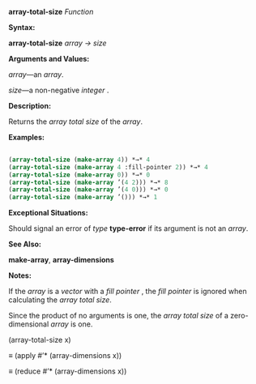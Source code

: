 **array-total-size** *Function* 



**Syntax:** 



**array-total-size** *array → size* 



**Arguments and Values:** 



*array*—an *array*. 



*size*—a non-negative *integer* . 



**Description:** 



Returns the *array total size* of the *array*. 







 



 



**Examples:**
```lisp
 
(array-total-size (make-array 4)) *→* 4 
(array-total-size (make-array 4 :fill-pointer 2)) *→* 4 
(array-total-size (make-array 0)) *→* 0 
(array-total-size (make-array ’(4 2))) *→* 8 
(array-total-size (make-array ’(4 0))) *→* 0 
(array-total-size (make-array ’())) *→* 1 

```
**Exceptional Situations:** 



Should signal an error of *type* **type-error** if its argument is not an *array*. 



**See Also:** 



**make-array**, **array-dimensions** 



**Notes:** 



If the *array* is a *vector* with a *fill pointer* , the *fill pointer* is ignored when calculating the *array total size*. 



Since the product of no arguments is one, the *array total size* of a zero-dimensional *array* is one. 



(array-total-size x) 



*≡* (apply #’\* (array-dimensions x)) 



*≡* (reduce #’\* (array-dimensions x)) 



